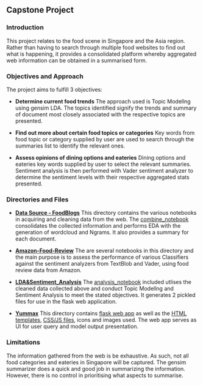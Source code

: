 ## Capstone Project 

### Introduction
This project relates to the food scene in Singapore and the Asia region. Rather than having to search through multiple food websites to find out what is happening, it provides a consolidated platform whereby aggregated web information can be obtained in a summarised form.

### Objectives and Approach
The project aims to fulfill 3 objectives:

* **Determine current food trends**
The approach used is Topic Modellng using gensim LDA. The topics identified signify the trends and summary of document most closely associated with the respective topics are presented.

* **Find out more about certain food topics or categories**
Key words from food topic or category supplied by user are used to search through the summaries list to identify the relevant ones.

* **Assess opinions of dining options and eateries**
Dining options and eateries key words supplied by user to select the relevant summaries. Sentiment analysis is then performed with Vader sentiment analyzer to determine the sentiment levels with their respective aggregated stats presented.

### Directories and Files
* [**Data Source - FoodBlogs**][data_source]
This directory contains the various notebooks in acquiring and cleaning data from the web. The [combine_notebook][combine_data] consolidates the collected information and performs EDA with the generation of wordcloud and Ngrams. It also provides a summary for each document.

* [**Amazon-Food-Review**][amazon]
The are several notebooks in this directory and the main purpose is to assess the performance of various Classifiers against the sentiment analyzers from TextBlob and Vader, using food review data from Amazon. 

* [**LDA&Sentiment_Analysis**][ldasa]
The [analysis_notebook][analysis] included utlises the cleaned data collected above and conduct Topic Modellng and Sentiment Analysis to meet the stated objectives. It generates 2 pickled files for use in the flask web application.

* [**Yummax**][yummax]
This directory contains [flask web app][flask] as well as the [HTML templates][html], [CSS/JS files][cssjs], icons and images used. The web app serves as UI for user query and model output presentation.

### Limitations 
The information gathered from the web is be exhaustive. As such, not all food categories and eateries in Singapore will be captured. The gensim summarizer does a quick and good job in summarizing the information. However, there is no control in prioritising what aspects to summarise. 

[data_source]: ../../../tree/master/Capstone-Project/Data-Source-FoodBlogs
[combine_data]: ../../../tree/master/Capstone-Project/Data-Source-FoodBlogs/FoodBlogs/Combine_allblogs-provide_summary-generate_wordcloud-ngrams.ipynb
[ldasa]: ../../../tree/master/Capstone-Project/LDA&Sentiment_Analysis
[analysis]: ../../../tree/master/Capstone-Project/LDA&Sentiment_Analysis/LDA-Sentiment_Analysis-Foodblogs.ipynb
[yummax]: ../../../tree/master/Capstone-Project/Yummax
[flask]: ../../../tree/master/Capstone-Project/Yummax/Scripts/Yummax.py
[html]: ../../../tree/master/Capstone-Project/Yummax/Scripts/templates
[cssjs]: ../../../tree/master/Capstone-Project/Yummax/Scripts/static
[amazon]: ../../../tree/master/Capstone-Project/Amazon-Food-Review
